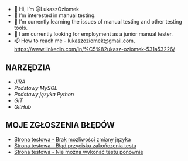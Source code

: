 - 👋 Hi, I’m @LukaszOziomek
- 👀 I’m interested in manual testing.
- 🌱 I’m currently learning the issues of manual testing and other testing tools.
- 💞️ I am currently looking for employment as a junior manual tester.
- 📫 How to reach me - lukaszoziomek@gmail.com, https://www.linkedin.com/in/%C5%82ukasz-oziomek-531a53226/

## NARZĘDZIA
- *JIRA*
- *Podstawy MySQL*
- *Podstawy języka Python*
- *GIT*
-  *GitHub*

## MOJE ZGŁOSZENIA BŁĘDÓW
- [Strona testowa - Brak możliwości zmiany języka](https://drive.google.com/file/d/1i37onEVX_FknZWR7iZ1va1DM8B9PSMPm/view?usp=sharing)
- [Strona testowa - Błąd przycisku zakończenia testu](https://drive.google.com/file/d/1R-_cyj7LMTUmJNPEnxf-KgGDiYzY4Jkj/view?usp=sharing)
- [Strona testowa - Nie można wykonać testu ponownie](https://drive.google.com/file/d/1Qvp6e6aSpmvcJNOLmSJsmQEwGilW1Onu/view?usp=sharing)
<!---
LukaszOziomek/LukaszOziomek is a ✨ special ✨ repository because its `README.md` (this file) appears on your GitHub profile.
You can click the Preview link to take a look at your changes.
--->
